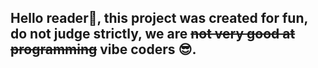 ## Hello reader👋, this project was created for fun, do not judge strictly, we are ~~not very good at programming~~ vibe coders 😎.

